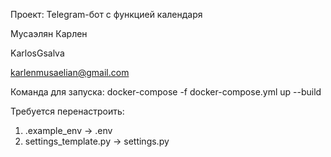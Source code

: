 Проект: Telegram-бот с функцией календаря

Мусаэлян Карлен

KarlosGsalva

karlenmusaelian@gmail.com

Команда для запуска: docker-compose -f docker-compose.yml up --build

Требуется перенастроить: 
1) .example_env -> .env
2) settings_template.py -> settings.py
